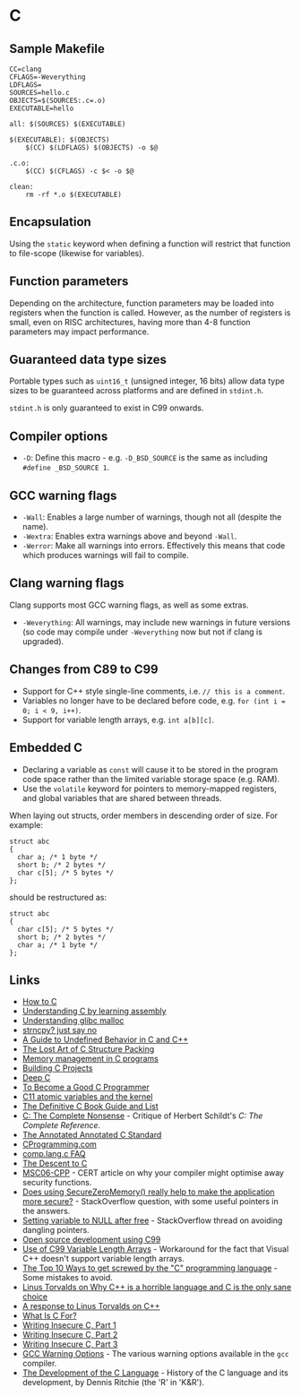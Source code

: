 # C

## Sample Makefile

```
CC=clang
CFLAGS=-Weverything
LDFLAGS=
SOURCES=hello.c
OBJECTS=$(SOURCES:.c=.o)
EXECUTABLE=hello

all: $(SOURCES) $(EXECUTABLE)

$(EXECUTABLE): $(OBJECTS)
	$(CC) $(LDFLAGS) $(OBJECTS) -o $@

.c.o:
	$(CC) $(CFLAGS) -c $< -o $@

clean:
	rm -rf *.o $(EXECUTABLE)
```

## Encapsulation

Using the `static` keyword when defining a function will restrict that function
to file-scope (likewise for variables).

## Function parameters

Depending on the architecture, function parameters may be loaded into registers
when the function is called. However, as the number of registers is small, even
on RISC architectures, having more than 4-8 function parameters may impact
performance.

## Guaranteed data type sizes

Portable types such as `uint16_t` (unsigned integer, 16 bits) allow data type
sizes to be guaranteed across platforms and are defined in `stdint.h`.

`stdint.h` is only guaranteed to exist in C99 onwards.

## Compiler options

 * `-D`: Define this macro - e.g. `-D_BSD_SOURCE` is the same as including
 `#define _BSD_SOURCE 1`.

## GCC warning flags

 * `-Wall`: Enables a large number of warnings, though not all (despite the name).
 * `-Wextra`: Enables extra warnings above and beyond `-Wall`.
 * `-Werror`: Make all warnings into errors. Effectively this means that code
 which produces warnings will fail to compile.

## Clang warning flags

Clang supports most GCC warning flags, as well as some extras.

 * `-Weverything`: All warnings, may include new warnings in future versions
 (so code may compile under `-Weverything` now but not if clang is upgraded).

## Changes from C89 to C99

 * Support for C++ style single-line comments, i.e. `// this is a comment`.
 * Variables no longer have to be declared before code, e.g. `for (int i = 0; i < 9, i++)`.
 * Support for variable length arrays, e.g. `int a[b][c]`.

## Embedded C

 * Declaring a variable as `const` will cause it to be stored in the program
 code space rather than the limited variable storage space (e.g. RAM).
 * Use the `volatile` keyword for pointers to memory-mapped registers, and global
 variables that are shared between threads.

When laying out structs, order members in descending order of size. For example:

```
struct abc
{
  char a; /* 1 byte */
  short b; /* 2 bytes */
  char c[5]; /* 5 bytes */
};
```

should be restructured as:

```
struct abc
{
  char c[5]; /* 5 bytes */
  short b; /* 2 bytes */
  char a; /* 1 byte */
};
```

## Links

 * [How to C](https://matt.sh/howto-c)
 * [Understanding C by learning assembly](https://www.recurse.com/blog/7-understanding-c-by-learning-assembly)
 * [Understanding glibc malloc](https://sploitfun.wordpress.com/2015/02/10/understanding-glibc-malloc/)
 * [strncpy? just say no](http://blog.liw.fi/posts/strncpy/)
 * [A Guide to Undefined Behavior in C and C++](http://blog.regehr.org/archives/213)
 * [The Lost Art of C Structure Packing](http://www.catb.org/esr/structure-packing/)
 * [Memory management in C programs](http://nethack4.org/blog/memory.html)
 * [Building C Projects](http://nethack4.org/blog/building-c.html)
 * [Deep C](http://www.slideshare.net/olvemaudal/deep-c)
 * [To Become a Good C Programmer](http://fabiensanglard.net/c/index.php)
 * [C11 atomic variables and the kernel](http://lwn.net/Articles/586838/)
 * [The Definitive C Book Guide and List](http://stackoverflow.com/questions/562303/the-definitive-c-book-guide-and-list)
 * [C: The Complete Nonsense](http://www.seebs.net/c/c_tcn4e.html) - Critique of Herbert Schildt's _C: The Complete Reference_.
 * [The Annotated Annotated C Standard](http://www.davros.org/c/schildt.html)
 * [CProgramming.com](http://www.cprogramming.com/)
 * [comp.lang.c FAQ](http://c-faq.com/)
 * [The Descent to C](http://www.chiark.greenend.org.uk/~sgtatham/cdescent/)
 * [MSC06-CPP](https://www.securecoding.cert.org/confluence/display/cplusplus/MSC06-CPP.+Be+aware+of+compiler+optimization+when+dealing+with+sensitive+data) - CERT article on why your compiler might optimise away security functions.
 * [Does using SecureZeroMemory() really help to make the application more secure?](http://stackoverflow.com/questions/786093/does-using-securezeromemory-really-help-to-make-the-application-more-secure) - StackOverflow question, with some useful pointers in the answers.
 * [Setting variable to NULL after free](http://stackoverflow.com/questions/1025589/setting-variable-to-null-after-free) - StackOverflow thread on avoiding dangling pointers.
 * [Open source development using C99](http://www.ibm.com/developerworks/library/l-c99/index.html)
 * [Use of C99 Variable Length Arrays](http://msdn.microsoft.com/en-us/library/zb1574zs%28v=VS.100%29.aspx) - Workaround for the fact that Visual C++ doesn't support variable length arrays.
 * [The Top 10 Ways to get screwed by the "C" programming language](http://www.andromeda.com/people/ddyer/topten.html) - Some mistakes to avoid.
 * [Linus Torvalds on Why C++ is a horrible language and C is the only sane choice](http://lwn.net/Articles/249460/)
 * [A response to Linus Torvalds on C++](http://warp.povusers.org/OpenLetters/ResponseToTorvalds.html)
 * [What Is C For?](http://www.informit.com/articles/article.aspx?p=1211715&rll=1)
 * [Writing Insecure C, Part 1](http://www.informit.com/articles/article.aspx?p=1249297&rll=1)
 * [Writing Insecure C, Part 2](http://www.informit.com/articles/article.aspx?p=1249298&rll=1)
 * [Writing Insecure C, Part 3](http://www.informit.com/articles/article.aspx?p=1249299&rll=1)
 * [GCC Warning Options](http://gcc.gnu.org/onlinedocs/gcc/Warning-Options.html) - The various warning options available in the `gcc` compiler.
 * [The Development of the C Language](http://cm.bell-labs.com/cm/cs/who/dmr/chist.html) - History of the C language and its development, by Dennis Ritchie (the 'R' in 'K&R').

